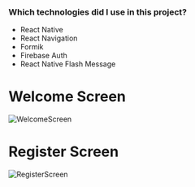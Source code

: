 ### Which technologies did I use in this project?
* React Native
* React Navigation
* Formik 
* Firebase Auth
* React Native Flash Message
# Welcome Screen
![WelcomeScreen](https://i.ibb.co/y0tSPkW/Ekran-Resmi-2022-09-14-22-59-30.png)
# Register Screen
![RegisterScreen](https://i.ibb.co/dDdxdfz/Ekran-Resmi-2022-09-14-22-59-45.png)